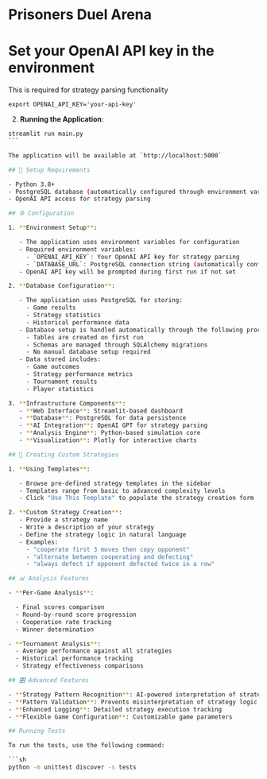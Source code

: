 # Prisoners Duel Arena

# Set your OpenAI API key in the environment

This is required for strategy parsing functionality

```
export OPENAI_API_KEY='your-api-key'
```

2. **Running the Application**:

````bash
streamlit run main.py
```

The application will be available at `http://localhost:5000`

## 🔧 Setup Requirements

- Python 3.8+
- PostgreSQL database (automatically configured through environment variables)
- OpenAI API access for strategy parsing

## ⚙️ Configuration

1. **Environment Setup**:

   - The application uses environment variables for configuration
   - Required environment variables:
     - `OPENAI_API_KEY`: Your OpenAI API key for strategy parsing
     - `DATABASE_URL`: PostgreSQL connection string (automatically configured)
   - OpenAI API key will be prompted during first run if not set

2. **Database Configuration**:

   - The application uses PostgreSQL for storing:
     - Game results
     - Strategy statistics
     - Historical performance data
   - Database setup is handled automatically through the following process:
     - Tables are created on first run
     - Schemas are managed through SQLAlchemy migrations
     - No manual database setup required
   - Data stored includes:
     - Game outcomes
     - Strategy performance metrics
     - Tournament results
     - Player statistics

3. **Infrastructure Components**:
   - **Web Interface**: Streamlit-based dashboard
   - **Database**: PostgreSQL for data persistence
   - **AI Integration**: OpenAI GPT for strategy parsing
   - **Analysis Engine**: Python-based simulation core
   - **Visualization**: Plotly for interactive charts

## 📝 Creating Custom Strategies

1. **Using Templates**:

   - Browse pre-defined strategy templates in the sidebar
   - Templates range from basic to advanced complexity levels
   - Click "Use This Template" to populate the strategy creation form

2. **Custom Strategy Creation**:
   - Provide a strategy name
   - Write a description of your strategy
   - Define the strategy logic in natural language
   - Examples:
     - "cooperate first 3 moves then copy opponent"
     - "alternate between cooperating and defecting"
     - "always defect if opponent defected twice in a row"

## 📊 Analysis Features

- **Per-Game Analysis**:

  - Final scores comparison
  - Round-by-round score progression
  - Cooperation rate tracking
  - Winner determination

- **Tournament Analysis**:
  - Average performance against all strategies
  - Historical performance tracking
  - Strategy effectiveness comparisons

## 🎛️ Advanced Features

- **Strategy Pattern Recognition**: AI-powered interpretation of strategy descriptions
- **Pattern Validation**: Prevents misinterpretation of strategy logic
- **Enhanced Logging**: Detailed strategy execution tracking
- **Flexible Game Configuration**: Customizable game parameters

## Running Tests

To run the tests, use the following command:

```sh
python -m unittest discover -s tests
````

